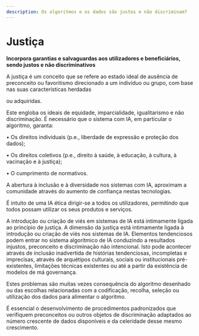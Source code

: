 ```yaml
---
description: Os algoritmos e os dados são justos e não discriminam?
---
```


# Justiça

**Incorpora garantias e salvaguardas aos utilizadores e beneficiários, sendo justos e não discriminativos**

A justiça é um conceito que se refere ao estado ideal de ausência de preconceito ou favoritismo direcionado a um indivíduo ou grupo, com base nas suas características herdadas

ou adquiridas.

Este engloba os ideais de equidade, imparcialidade, igualitarismo e não discriminação. É necessário que o sistema com IA, em particular o algoritmo, garanta:

• Os direitos individuais (p.e., liberdade de expressão e proteção dos dados);

• Os direitos coletivos (p.e., direito à saúde, à educação, à cultura, à vacinação e à justiça);

• O cumprimento de normativos.

A abertura à inclusão e à diversidade nos sistemas com IA, aproximam a comunidade através do aumento de confiança nestas tecnologias.

É intuito de uma IA ética dirigir-se a todos os utilizadores, permitindo que todos possam utilizar os seus produtos e serviços.

A introdução ou criação de viés em sistemas de IA está intimamente ligada ao princípio de justiça. A dimensão da justiça está intimamente ligada à introdução ou criação de viés nos sistemas de IA. Elementos tendenciosos podem entrar no sistema algorítmico de IA conduzindo a resultados injustos, preconceito e discriminação não intencional. Isto pode acontecer através de inclusão inadvertida de histórias tendenciosas, incompletas e imprecisas, através de arquétipos culturais, sociais ou institucionais pré-existentes, limitações técnicas existentes ou até a partir da existência de modelos de má governança.

Estes problemas são muitas vezes consequência do algoritmo desenhado ou das escolhas relacionadas com a codificação, recolha, seleção ou utilização dos dados para alimentar o algoritmo.

É essencial o desenvolvimento de procedimentos padronizados que verifiquem preconceitos ou outros objetos de discriminação adaptados ao número crescente de dados disponíveis e da celeridade desse mesmo crescimento.

&#x20;
